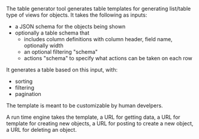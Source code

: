 The table generator tool generates table templates for generating list/table type of views for objects. It takes the following as inputs:

- a JSON schema for the objects being shown 
- optionally a table schema that
  - includes column definitions with column header, field name, optionally width
  - an optional filtering "schema"
  - actions "schema" to specify what actions can be taken on each row

It generates a table based on this input, with:
  - sorting
  - filtering
  - pagination

The template is meant to be customizable by human develpers.

A run time engine takes the template, a URL for getting data, a URL
for template for creating new objects, a URL for posting to create a
new object, a URL for deleting an object.
